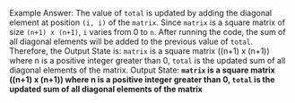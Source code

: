 Example Answer:
The value of `total` is updated by adding the diagonal element at position `(i, i)` of the `matrix`. Since `matrix` is a square matrix of size `(n+1) x (n+1)`, `i` varies from 0 to `n`. After running the code, the sum of all diagonal elements will be added to the previous value of `total`. Therefore, the Output State is: `matrix` is a square matrix ((n+1) x (n+1)) where n is a positive integer greater than 0, `total` is the updated sum of all diagonal elements of the matrix.
Output State: **`matrix` is a square matrix ((n+1) x (n+1)) where n is a positive integer greater than 0, `total` is the updated sum of all diagonal elements of the matrix**